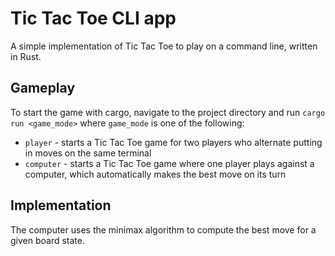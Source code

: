 # Tic Tac Toe CLI app

A simple implementation of Tic Tac Toe to play on a command line, written in Rust.

## Gameplay

To start the game with cargo, navigate to the project directory and run `cargo run <game_mode>` where `game_mode` is one of the following:
- `player` - starts a Tic Tac Toe game for two players who alternate putting in moves on the same terminal
- `computer` - starts a Tic Tac Toe game where one player plays against a computer, which automatically makes the best move on its turn

## Implementation

The computer uses the minimax algorithm to compute the best move for a given board state.